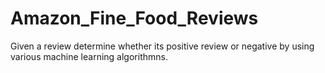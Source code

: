 # Amazon_Fine_Food_Reviews
Given a review determine whether its positive review or negative by using various machine learning algorithmns.
